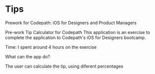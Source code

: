 # Tips
Prework for Codepath: iOS for Designers and Product Managers

Pre-work Tip Calculator for Codepath
This application is an exercise to complete the application to Codepath's iOS for Designers bootcamp. 

Time: I spent around 4 hours on the exercise

What can the app do?

The user can calculate the tip, using diferent percentages
